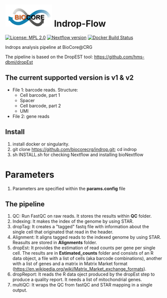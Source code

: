 # ![indrop](https://github.com/CRG-CNAG/BioCoreMiscOpen/blob/master/logo/biocore-logo_small.png) Indrop-Flow

[![License: MPL 2.0](https://img.shields.io/badge/License-MPL%202.0-brightgreen.svg)](https://opensource.org/licenses/MPL-2.0)
[![Nextflow version](https://img.shields.io/badge/nextflow-%E2%89%A50.31.0-brightgreen.svg)](https://www.nextflow.io/)
[![Docker Build Status](https://img.shields.io/docker/automated/biocorecrg/indrops.svg)](https://cloud.docker.com/u/biocorecrg/repository/docker/biocorecrg/indrops/builds)


Indrops analysis pipeline at BioCore@CRG

The pipeline is based on the DropEST tool:
https://github.com/hms-dbmi/dropEst

## The current supported version is v1 & v2

* File 1: barcode reads. Structure:
  * Cell barcode, part 1
  * Spacer
  * Cell barcode, part 2
  * UMI
* File 2: gene reads

## Install
1. install docker or singularity.
1. git clone https://github.com/biocorecrg/indrop.git; cd indrop
1. sh INSTALL.sh for checking Nextflow and installing bioNextflow

# Parameters
1. Parameters are specified within the **params.config** file

## The pipeline
1. QC: Run FastQC on raw reads. It stores the results within **QC** folder.
1. Indexing: It makes the index of the genome by using STAR.
1. dropTag: It creates a "tagged" fastq file with information about the single cell that originated that read in the header. 
1. Alignment: It aligns tagged reads to the indexed genome by using STAR. Reasults are stored in **Alignments** folder.
1. dropEst: It provides the estimation of read counts per gene per single cell. The results are in **Estimated_counts** folder and consists of an R data object, a file with a list of cells (aka barcode combinations), another with a list of genes and a matrix in Matrix Market format (https://en.wikipedia.org/wiki/Matrix_Market_exchange_formats).
1. dropReport: It reads the R data oject produced by the dropEst step to produce a quality report. It needs a list of mitochondrial genes. 
1. multiQC: It wraps the QC from fastQC and STAR mapping in a single output. 

